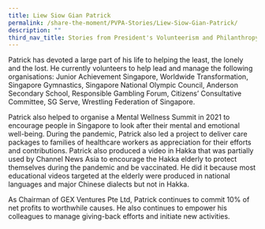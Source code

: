 ```yaml
---
title: Liew Siow Gian Patrick
permalink: /share-the-moment/PVPA-Stories/Liew-Siow-Gian-Patrick/
description: ""
third_nav_title: Stories from President's Volunteerism and Philanthropy Awards 2022
---
```



Patrick has devoted a large part of his life to helping the least, the lonely and the lost. He currently volunteers to help lead and manage the following organisations: Junior Achievement Singapore, Worldwide Transformation, Singapore Gymnastics, Singapore National Olympic Council, Anderson Secondary School, Responsible Gambling Forum, Citizens’ Consultative Committee, SG Serve, Wrestling Federation of Singapore.

Patrick also helped to organise a Mental Wellness Summit in 2021 to encourage people in Singapore to look after their mental and emotional well-being. During the pandemic, Patrick also led a project to deliver care packages to families of healthcare workers as appreciation for their efforts and contributions. Patrick also produced a video in Hakka that was partially used by Channel News Asia to encourage the Hakka elderly to protect themselves during the pandemic and be vaccinated. He did it because most educational videos targeted at the elderly were produced in national languages and major Chinese dialects but not in Hakka.

As Chairman of GEX Ventures Pte Ltd, Patrick continues to commit 10% of net profits to worthwhile causes. He also continues to empower his colleagues to manage giving-back efforts and initiate new activities.

